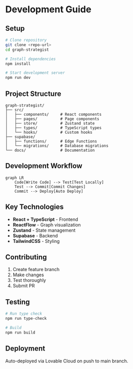 # Development Guide

## Setup

```bash
# Clone repository
git clone <repo-url>
cd graph-strategist

# Install dependencies
npm install

# Start development server
npm run dev
```

## Project Structure

```
graph-strategist/
├── src/
│   ├── components/     # React components
│   ├── pages/          # Page components
│   ├── store/          # Zustand state
│   ├── types/          # TypeScript types
│   └── hooks/          # Custom hooks
├── supabase/
│   ├── functions/      # Edge Functions
│   └── migrations/     # Database migrations
└── docs/               # Documentation
```

## Development Workflow

```mermaid
graph LR
    Code[Write Code] --> Test[Test Locally]
    Test --> Commit[Commit Changes]
    Commit --> Deploy[Auto Deploy]
```

## Key Technologies

- **React + TypeScript** - Frontend
- **ReactFlow** - Graph visualization
- **Zustand** - State management
- **Supabase** - Backend
- **TailwindCSS** - Styling

## Contributing

1. Create feature branch
2. Make changes
3. Test thoroughly
4. Submit PR

## Testing

```bash
# Run type check
npm run type-check

# Build
npm run build
```

## Deployment

Auto-deployed via Lovable Cloud on push to main branch.

